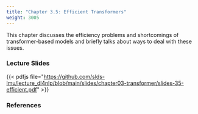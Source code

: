 ```yaml
---
title: "Chapter 3.5: Efficient Transformers"
weight: 3005
---
```

This chapter discusses the efficiency problems and shortcomings of transformer-based models and briefly talks about ways to deal with these issues.

<!--more-->

<!--
### Lecture video
{{< video id="TfrSKiOecWI" >}}
-->

### Lecture Slides
{{< pdfjs file="https://github.com/slds-lmu/lecture_dl4nlp/blob/main/slides/chapter03-transformer/slides-35-efficient.pdf" >}}

### References 

